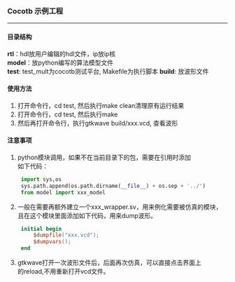 ### Cocotb 示例工程
---
#### 目录结构
**rtl**：hdl放用户编辑的hdl文件，ip放ip核  
**model**：放python编写的算法模型文件  
**test**:  test_mult为cocotb测试平台, Makefile为执行脚本
**build**: 放波形文件

#### 使用方法
1. 打开命令行，cd test, 然后执行make clean清理原有运行结果
1. 打开命令行，cd test, 然后执行make
2. 然后再打开命令行，执行gtkwave build/xxx.vcd, 查看波形
   
#### 注意事项
1. python模块调用，如果不在当前目录下的包，需要在引用时添加  
   如下代码：  
   ```python
    import sys,os  
    sys.path.append(os.path.dirname(__file__) + os.sep + '../')  
    from model import xxx_model  
   ```  
2. 一般在需要再额外建立一个xxx_wrapper.sv，用来例化需要被仿真的模块，  
   且在这个模块里面添加如下代码，用来dump波形。
   ```verilog
    initial begin
        $dumpfile("xxx.vcd");
        $dumpvars();
    end
   ```  
3. gtkwave打开一次波形文件后，后面再次仿真，可以直接点击界面上  
   的reload,不用重新打开vcd文件。  
   
   

